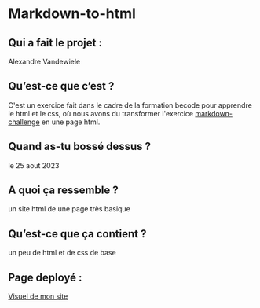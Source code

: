 # Markdown-to-html
## Qui a fait le projet : 
    
Alexandre Vandewiele
    
## Qu’est-ce que c’est ? 
    
C'est un exercice fait dans le cadre de la formation becode pour apprendre le html et le css, où nous avons du transformer l'exercice [markdown-challenge](https://github.com/AlexandreVDW/markdown-challenge) en une page html.
    
## Quand as-tu bossé dessus ? 
    
le 25 aout 2023
    
## A quoi ça ressemble ? 
    
un site html de une page très basique
    
## Qu’est-ce que ça contient ? 
    
un peu de html et de css de base

## Page deployé :
    
[Visuel de mon site ](https://alexandrevdw.github.io/markdown-to-html/ "Visuel du site")
